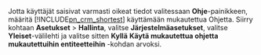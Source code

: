 Jotta käyttäjät saisivat varmasti oikeat tiedot valitessaan **Ohje**-painikkeen, määritä [!INCLUDE[pn_crm_shortest](pn-crm-shortest.md)] käyttämään mukautettua Ohjetta. Siirry kohtaan **Asetukset** > **Hallinta**, valitse **Järjestelmäasetukset**, valitse **Yleiset**-välilehti ja valitse sitten **Kyllä** **Käytä mukautettua ohjetta mukautettuihin entiteetteihin** -kohdan arvoksi.